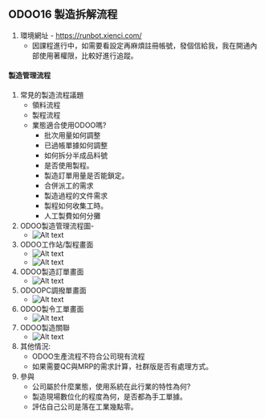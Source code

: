 ## ODOO16 製造拆解流程
1. 環境網址 - https://runbot.xienci.com/
   + 因課程進行中，如需要看設定再麻煩註冊帳號，發個信給我，我在開通內部使用著權限，比較好進行追蹤。
#### 製造管理流程
1. 常見的製造流程議題
   + 領料流程
   + 製程流程
   + 業態適合使用ODOO嗎?
     + 批次用量如何調整
     + 已過帳單據如何調整
     + 如何拆分半成品料號
     + 是否使用製程。
     + 製造訂單用量是否能鎖定。
     + 合併派工的需求
     + 製造過程的文件需求
     + 製程如何收集工時。
     + 人工製費如何分攤
3. ODOO製造管理流程圖-
   + ![Alt text](https://github.com/ksharry/odoo-repository/blob/main/pic/A4111.png?raw=true)
4. ODOO工作站/製程畫面
   + ![Alt text](https://github.com/ksharry/odoo-repository/blob/main/pic/A4115.png?raw=true)
   + ![Alt text](https://github.com/ksharry/odoo-repository/blob/main/pic/A4116.png?raw=true)
4. ODOO製造訂單畫面
   + ![Alt text](https://github.com/ksharry/odoo-repository/blob/main/pic/A4112.png?raw=true)
4. ODOOPC調撥單畫面
   + ![Alt text](https://github.com/ksharry/odoo-repository/blob/main/pic/A4113.png?raw=true)
5. ODOO製令工單畫面
   + ![Alt text](https://github.com/ksharry/odoo-repository/blob/main/pic/A4114.png?raw=true)
6. ODOO製造關聯
   + ![Alt text](https://github.com/ksharry/odoo-repository/blob/main/pic/A4118.png?raw=true)
6. 其他情況:
   + ODOO生產流程不符合公司現有流程
   + 如果需要QC與MRP的需求計算，社群版是否有處理方式。
7. 參與
   + 公司屬於什麼業態，使用系統在此行業的特性為何?
   + 製造現場數位化的程度為何，是否都為手工單據。
   + 評估自己公司是落在工業幾點零。
